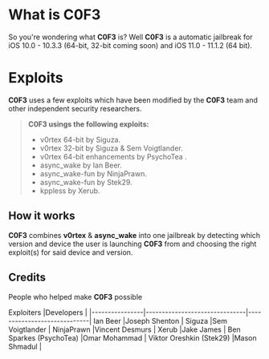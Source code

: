# What is C0F3

So you're wondering what **C0F3** is? Well **C0F3** is a automatic jailbreak for iOS 10.0 - 10.3.3 (64-bit, 32-bit coming soon) and iOS 11.0 - 11.1.2 (64 bit).


# Exploits

**C0F3** uses a few exploits which have been modified by the **C0F3** team and other independent security researchers.

> **C0F3 usings the following exploits:**
>
> - v0rtex 64-bit by Siguza.
> - v0rtex 32-bit by Siguza & Sem Voigtlander.
> - v0rtex 64-bit enhancements by PsychoTea .
> - async_wake by Ian Beer.
> - async_wake-fun by NinjaPrawn.
> - async_wake-fun by Stek29.
> - kppless by Xerub.

## How it works
**C0F3** combines **v0rtex** & **async_wake** into one jailbreak by detecting which version and device the user is launching **C0F3** from and choosing the right exploit(s) for said device and version. 

## Credits

People who helped make **C0F3** possible

Exploiters                          |Developers                         |
|----------------|-------------------------------|-----------------------------|
Ian Beer            |Joseph Shenton            |
Siguza            |Sem Voigtlander            |
NinjaPrawn            |Vincent Desmurs            |
Xerub            |Jake James            |
Ben Sparkes (PsychoTea)            |Omar Mohammad            |
Viktor Oreshkin (Stek29)           |Mason Shmadul            |
